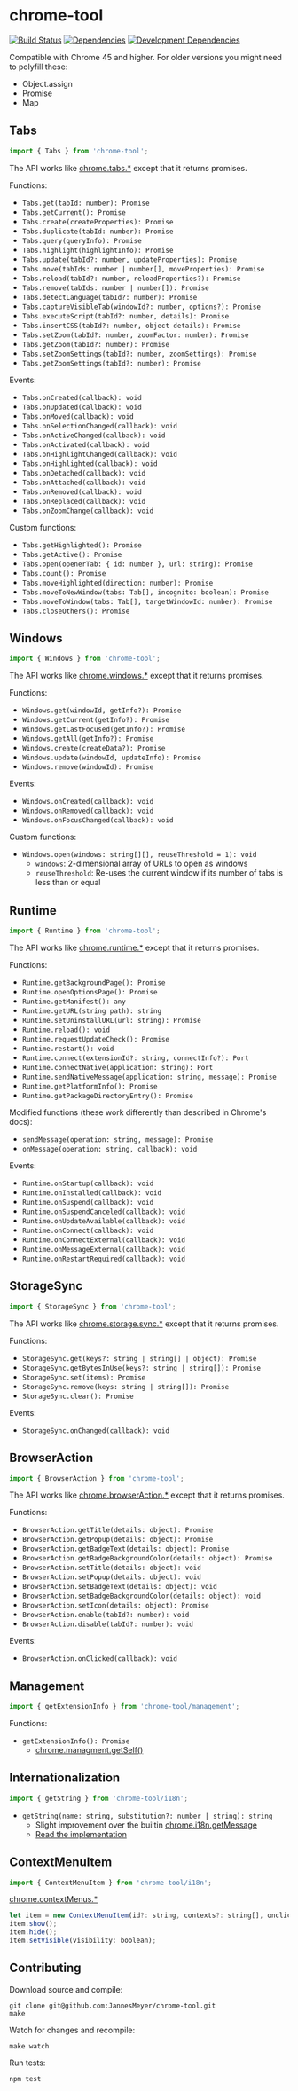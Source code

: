 # chrome-tool

[![Build Status](https://travis-ci.org/JannesMeyer/chrome-tool.svg?branch=master)](https://travis-ci.org/JannesMeyer/chrome-tool)
[![Dependencies](https://david-dm.org/JannesMeyer/chrome-tool.svg)](https://david-dm.org/JannesMeyer/chrome-tool)
[![Development Dependencies](https://david-dm.org/JannesMeyer/chrome-tool/dev-status.svg)](https://david-dm.org/JannesMeyer/chrome-tool#info=devDependencies)

Compatible with Chrome 45 and higher. For older versions you might need to polyfill these:

- Object.assign
- Promise
- Map

## Tabs

```js
import { Tabs } from 'chrome-tool';
```

The API works like [chrome.tabs.\*](https://developer.chrome.com/extensions/tabs#toc) except that it returns promises.

Functions:

- `Tabs.get(tabId: number): Promise`
- `Tabs.getCurrent(): Promise`
- `Tabs.create(createProperties): Promise`
- `Tabs.duplicate(tabId: number): Promise`
- `Tabs.query(queryInfo): Promise`
- `Tabs.highlight(highlightInfo): Promise`
- `Tabs.update(tabId?: number, updateProperties): Promise`
- `Tabs.move(tabIds: number | number[], moveProperties): Promise`
- `Tabs.reload(tabId?: number, reloadProperties?): Promise`
- `Tabs.remove(tabIds: number | number[]): Promise`
- `Tabs.detectLanguage(tabId?: number): Promise`
- `Tabs.captureVisibleTab(windowId?: number, options?): Promise`
- `Tabs.executeScript(tabId?: number, details): Promise`
- `Tabs.insertCSS(tabId?: number, object details): Promise`
- `Tabs.setZoom(tabId?: number, zoomFactor: number): Promise`
- `Tabs.getZoom(tabId?: number): Promise`
- `Tabs.setZoomSettings(tabId?: number, zoomSettings): Promise`
- `Tabs.getZoomSettings(tabId?: number): Promise`

Events:

- `Tabs.onCreated(callback): void`
- `Tabs.onUpdated(callback): void`
- `Tabs.onMoved(callback): void`
- `Tabs.onSelectionChanged(callback): void`
- `Tabs.onActiveChanged(callback): void`
- `Tabs.onActivated(callback): void`
- `Tabs.onHighlightChanged(callback): void`
- `Tabs.onHighlighted(callback): void`
- `Tabs.onDetached(callback): void`
- `Tabs.onAttached(callback): void`
- `Tabs.onRemoved(callback): void`
- `Tabs.onReplaced(callback): void`
- `Tabs.onZoomChange(callback): void`

Custom functions:

- `Tabs.getHighlighted(): Promise`
- `Tabs.getActive(): Promise`
- `Tabs.open(openerTab: { id: number }, url: string): Promise`
- `Tabs.count(): Promise`
- `Tabs.moveHighlighted(direction: number): Promise`
- `Tabs.moveToNewWindow(tabs: Tab[], incognito: boolean): Promise`
- `Tabs.moveToWindow(tabs: Tab[], targetWindowId: number): Promise`
- `Tabs.closeOthers(): Promise`

## Windows

```js
import { Windows } from 'chrome-tool';
```

The API works like [chrome.windows.\*](https://developer.chrome.com/extensions/windows#toc) except that it returns promises.

Functions:

- `Windows.get(windowId, getInfo?): Promise`
- `Windows.getCurrent(getInfo?): Promise`
- `Windows.getLastFocused(getInfo?): Promise`
- `Windows.getAll(getInfo?): Promise`
- `Windows.create(createData?): Promise`
- `Windows.update(windowId, updateInfo): Promise`
- `Windows.remove(windowId): Promise`

Events:

- `Windows.onCreated(callback): void`
- `Windows.onRemoved(callback): void`
- `Windows.onFocusChanged(callback): void`

Custom functions:

- `Windows.open(windows: string[][], reuseThreshold = 1): void`
	- `windows`: 2-dimensional array of URLs to open as windows
	- `reuseThreshold`: Re-uses the current window if its number of tabs is less than or equal

## Runtime

```js
import { Runtime } from 'chrome-tool';
```

The API works like [chrome.runtime.\*](https://developer.chrome.com/extensions/runtime#toc) except that it returns promises.

Functions:

- `Runtime.getBackgroundPage(): Promise`
- `Runtime.openOptionsPage(): Promise`
- `Runtime.getManifest(): any`
- `Runtime.getURL(string path): string`
- `Runtime.setUninstallURL(url: string): Promise`
- `Runtime.reload(): void`
- `Runtime.requestUpdateCheck(): Promise`
- `Runtime.restart(): void`
- `Runtime.connect(extensionId?: string, connectInfo?): Port`
- `Runtime.connectNative(application: string): Port`
- `Runtime.sendNativeMessage(application: string, message): Promise`
- `Runtime.getPlatformInfo(): Promise`
- `Runtime.getPackageDirectoryEntry(): Promise`

Modified functions (these work differently than described in Chrome's docs):

- `sendMessage(operation: string, message): Promise`
- `onMessage(operation: string, callback): void`

Events:

- `Runtime.onStartup(callback): void`
- `Runtime.onInstalled(callback): void`
- `Runtime.onSuspend(callback): void`
- `Runtime.onSuspendCanceled(callback): void`
- `Runtime.onUpdateAvailable(callback): void`
- `Runtime.onConnect(callback): void`
- `Runtime.onConnectExternal(callback): void`
- `Runtime.onMessageExternal(callback): void`
- `Runtime.onRestartRequired(callback): void`

## StorageSync

```js
import { StorageSync } from 'chrome-tool';
```

The API works like [chrome.storage.sync.\*](https://developer.chrome.com/extensions/storage#toc) except that it returns promises.

Functions:

- `StorageSync.get(keys?: string | string[] | object): Promise`
- `StorageSync.getBytesInUse(keys?: string | string[]): Promise`
- `StorageSync.set(items): Promise`
- `StorageSync.remove(keys: string | string[]): Promise`
- `StorageSync.clear(): Promise`

Events:

- `StorageSync.onChanged(callback): void`

## BrowserAction

```js
import { BrowserAction } from 'chrome-tool';
```

The API works like [chrome.browserAction.\*](https://developer.chrome.com/extensions/browserAction#toc) except that it returns promises.

Functions:

- `BrowserAction.getTitle(details: object): Promise`
- `BrowserAction.getPopup(details: object): Promise`
- `BrowserAction.getBadgeText(details: object): Promise`
- `BrowserAction.getBadgeBackgroundColor(details: object): Promise`
- `BrowserAction.setTitle(details: object): void`
- `BrowserAction.setPopup(details: object): void`
- `BrowserAction.setBadgeText(details: object): void`
- `BrowserAction.setBadgeBackgroundColor(details: object): void`
- `BrowserAction.setIcon(details: object): Promise`
- `BrowserAction.enable(tabId?: number): void`
- `BrowserAction.disable(tabId?: number): void`

Events:

- `BrowserAction.onClicked(callback): void`

## Management

```js
import { getExtensionInfo } from 'chrome-tool/management';
```

Functions:

- `getExtensionInfo(): Promise`
	- [chrome.managment.getSelf()](https://developer.chrome.com/extensions/management#method-getSelf)

## Internationalization

```js
import { getString } from 'chrome-tool/i18n';
```

- `getString(name: string, substitution?: number | string): string`
	- Slight improvement over the builtin [chrome.i18n.getMessage](https://developer.chrome.com/extensions/i18n#toc)
	- [Read the implementation](https://github.com/JannesMeyer/chrome-tool/blob/fcd8ff6f8eb1a6745dc3f4464cdd5ddd42a263e7/src/i18n.js)

## ContextMenuItem

```js
import { ContextMenuItem } from 'chrome-tool/i18n';
```

[chrome.contextMenus.\*](https://developer.chrome.com/extensions/contextMenus#toc)

```js
let item = new ContextMenuItem(id?: string, contexts?: string[], onclick?: function);
item.show();
item.hide();
item.setVisible(visibility: boolean);
```

## Contributing

Download source and compile:

	git clone git@github.com:JannesMeyer/chrome-tool.git
	make

Watch for changes and recompile:

	make watch

Run tests:

	npm test


